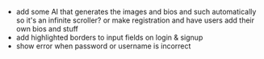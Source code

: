 - add some AI that generates the images and bios and such automatically so it's an infinite scroller? or make registration and have users add their own bios and stuff
- add highlighted borders to input fields on login & signup
- show error when password or username is incorrect
